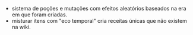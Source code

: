 
- sistema de poções e mutações com efeitos aleatórios baseados na era em que foram criadas.
- misturar itens com "eco temporal" cria receitas únicas que não existem na wiki.